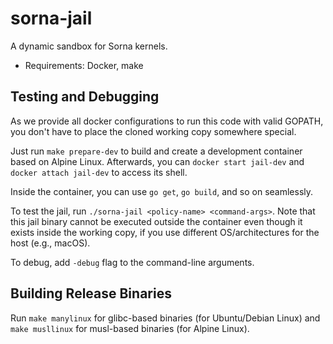 # sorna-jail

A dynamic sandbox for Sorna kernels.

 * Requirements: Docker, make


## Testing and Debugging

As we provide all docker configurations to run this code with valid GOPATH,
you don't have to place the cloned working copy somewhere special.

Just run `make prepare-dev` to build and create a development container based
on Alpine Linux.  Afterwards, you can `docker start jail-dev` and `docker
attach jail-dev` to access its shell.

Inside the container, you can use `go get`, `go build`, and so on seamlessly.

To test the jail, run `./sorna-jail <policy-name> <command-args>`.
Note that this jail binary cannot be executed outside the container even though
it exists inside the working copy, if you use different OS/architectures for
the host (e.g., macOS).

To debug, add `-debug` flag to the command-line arguments.


## Building Release Binaries

Run `make manylinux` for glibc-based binaries (for Ubuntu/Debian Linux) and
`make musllinux` for musl-based binaries (for Alpine Linux).

